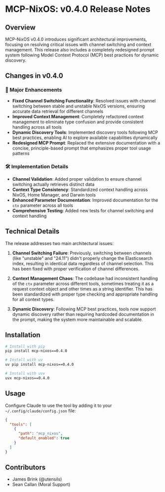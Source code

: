 # MCP-NixOS: v0.4.0 Release Notes

## Overview

MCP-NixOS v0.4.0 introduces significant architectural improvements, focusing on resolving critical issues with channel switching and context management. This release also includes a completely redesigned prompt system following Model Context Protocol (MCP) best practices for dynamic discovery.

## Changes in v0.4.0

### 🚀 Major Enhancements

- **Fixed Channel Switching Functionality**: Resolved issues with channel switching between stable and unstable NixOS versions, ensuring accurate data retrieval for different channels
- **Improved Context Management**: Completely refactored context management to eliminate type confusion and provide consistent handling across all tools
- **Dynamic Discovery Tools**: Implemented discovery tools following MCP best practices, enabling AI to explore available capabilities dynamically
- **Redesigned MCP Prompt**: Replaced the extensive documentation with a concise, principle-based prompt that emphasizes proper tool usage patterns

### 🛠️ Implementation Details

- **Channel Validation**: Added proper validation to ensure channel switching actually retrieves distinct data
- **Context Type Consistency**: Standardized context handling across NixOS, Home Manager, and Darwin tools
- **Enhanced Parameter Documentation**: Improved documentation for the `ctx` parameter across all tools
- **Comprehensive Testing**: Added new tests for channel switching and context handling

## Technical Details

The release addresses two main architectural issues:

1. **Channel Switching Failure**: Previously, switching between channels (like "unstable" and "24.11") didn't properly change the Elasticsearch index, resulting in identical data regardless of channel selection. This has been fixed with proper verification of channel differences.

2. **Context Management Chaos**: The codebase had inconsistent handling of the `ctx` parameter across different tools, sometimes treating it as a request context object and other times as a string identifier. This has been standardized with proper type checking and appropriate handling for all context types.

3. **Dynamic Discovery**: Following MCP best practices, tools now support dynamic discovery rather than requiring hardcoded documentation in the prompt, making the system more maintainable and scalable.

## Installation

```bash
# Install with pip
pip install mcp-nixos==0.4.0

# Install with uv
uv pip install mcp-nixos==0.4.0

# Install with uvx
uvx mcp-nixos==0.4.0
```

## Usage

Configure Claude to use the tool by adding it to your `~/.config/claude/config.json` file:

```json
{
  "tools": [
    {
      "path": "mcp_nixos",
      "default_enabled": true
    }
  ]
}
```

## Contributors

- James Brink (@utensils)
- Sean Callan (Moral Support)
